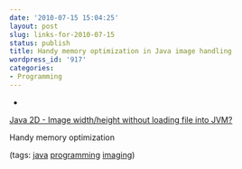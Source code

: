 ```yaml
---
date: '2010-07-15 15:04:25'
layout: post
slug: links-for-2010-07-15
status: publish
title: Handy memory optimization in Java image handling
wordpress_id: '917'
categories:
- Programming
---
```


  * 
                

[Java 2D - Image width/height without loading file into JVM?](http://forums.sun.com/thread.jspa?threadID=5363192)


                

Handy memory optimization


                

(tags: [java](http://delicious.com/eob/java) [programming](http://delicious.com/eob/programming) [imaging](http://delicious.com/eob/imaging))


            
